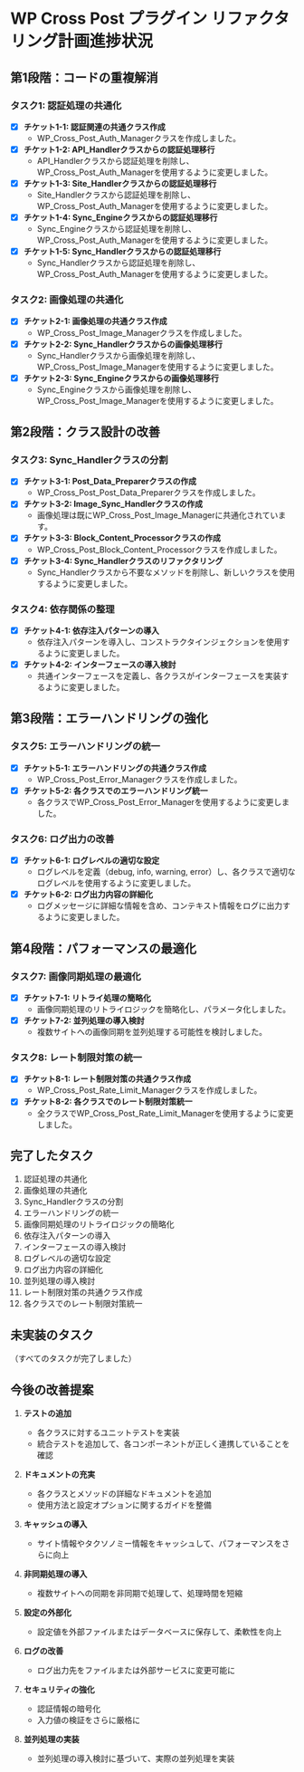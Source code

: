 # WP Cross Post プラグイン リファクタリング計画進捗状況

## 第1段階：コードの重複解消

### タスク1: 認証処理の共通化
- [x] **チケット1-1: 認証関連の共通クラス作成**
  - WP_Cross_Post_Auth_Managerクラスを作成しました。
- [x] **チケット1-2: API_Handlerクラスからの認証処理移行**
  - API_Handlerクラスから認証処理を削除し、WP_Cross_Post_Auth_Managerを使用するように変更しました。
- [x] **チケット1-3: Site_Handlerクラスからの認証処理移行**
  - Site_Handlerクラスから認証処理を削除し、WP_Cross_Post_Auth_Managerを使用するように変更しました。
- [x] **チケット1-4: Sync_Engineクラスからの認証処理移行**
  - Sync_Engineクラスから認証処理を削除し、WP_Cross_Post_Auth_Managerを使用するように変更しました。
- [x] **チケット1-5: Sync_Handlerクラスからの認証処理移行**
  - Sync_Handlerクラスから認証処理を削除し、WP_Cross_Post_Auth_Managerを使用するように変更しました。

### タスク2: 画像処理の共通化
- [x] **チケット2-1: 画像処理の共通クラス作成**
  - WP_Cross_Post_Image_Managerクラスを作成しました。
- [x] **チケット2-2: Sync_Handlerクラスからの画像処理移行**
  - Sync_Handlerクラスから画像処理を削除し、WP_Cross_Post_Image_Managerを使用するように変更しました。
- [x] **チケット2-3: Sync_Engineクラスからの画像処理移行**
  - Sync_Engineクラスから画像処理を削除し、WP_Cross_Post_Image_Managerを使用するように変更しました。

## 第2段階：クラス設計の改善

### タスク3: Sync_Handlerクラスの分割
- [x] **チケット3-1: Post_Data_Preparerクラスの作成**
  - WP_Cross_Post_Post_Data_Preparerクラスを作成しました。
- [x] **チケット3-2: Image_Sync_Handlerクラスの作成**
  - 画像処理は既にWP_Cross_Post_Image_Managerに共通化されています。
- [x] **チケット3-3: Block_Content_Processorクラスの作成**
  - WP_Cross_Post_Block_Content_Processorクラスを作成しました。
- [x] **チケット3-4: Sync_Handlerクラスのリファクタリング**
  - Sync_Handlerクラスから不要なメソッドを削除し、新しいクラスを使用するように変更しました。

### タスク4: 依存関係の整理
- [x] **チケット4-1: 依存注入パターンの導入**
  - 依存注入パターンを導入し、コンストラクタインジェクションを使用するように変更しました。
- [x] **チケット4-2: インターフェースの導入検討**
  - 共通インターフェースを定義し、各クラスがインターフェースを実装するように変更しました。

## 第3段階：エラーハンドリングの強化

### タスク5: エラーハンドリングの統一
- [x] **チケット5-1: エラーハンドリングの共通クラス作成**
  - WP_Cross_Post_Error_Managerクラスを作成しました。
- [x] **チケット5-2: 各クラスでのエラーハンドリング統一**
  - 各クラスでWP_Cross_Post_Error_Managerを使用するように変更しました。

### タスク6: ログ出力の改善
- [x] **チケット6-1: ログレベルの適切な設定**
  - ログレベルを定義（debug, info, warning, error）し、各クラスで適切なログレベルを使用するように変更しました。
- [x] **チケット6-2: ログ出力内容の詳細化**
  - ログメッセージに詳細な情報を含め、コンテキスト情報をログに出力するように変更しました。

## 第4段階：パフォーマンスの最適化

### タスク7: 画像同期処理の最適化
- [x] **チケット7-1: リトライ処理の簡略化**
  - 画像同期処理のリトライロジックを簡略化し、パラメータ化しました。
- [x] **チケット7-2: 並列処理の導入検討**
  - 複数サイトへの画像同期を並列処理する可能性を検討しました。

### タスク8: レート制限対策の統一
- [x] **チケット8-1: レート制限対策の共通クラス作成**
  - WP_Cross_Post_Rate_Limit_Managerクラスを作成しました。
- [x] **チケット8-2: 各クラスでのレート制限対策統一**
  - 全クラスでWP_Cross_Post_Rate_Limit_Managerを使用するように変更しました。

## 完了したタスク

1. 認証処理の共通化
2. 画像処理の共通化
3. Sync_Handlerクラスの分割
4. エラーハンドリングの統一
5. 画像同期処理のリトライロジックの簡略化
6. 依存注入パターンの導入
7. インターフェースの導入検討
8. ログレベルの適切な設定
9. ログ出力内容の詳細化
10. 並列処理の導入検討
11. レート制限対策の共通クラス作成
12. 各クラスでのレート制限対策統一

## 未実装のタスク

（すべてのタスクが完了しました）

## 今後の改善提案

1. **テストの追加**
   - 各クラスに対するユニットテストを実装
   - 統合テストを追加して、各コンポーネントが正しく連携していることを確認

2. **ドキュメントの充実**
   - 各クラスとメソッドの詳細なドキュメントを追加
   - 使用方法と設定オプションに関するガイドを整備

3. **キャッシュの導入**
   - サイト情報やタクソノミー情報をキャッシュして、パフォーマンスをさらに向上

4. **非同期処理の導入**
   - 複数サイトへの同期を非同期で処理して、処理時間を短縮

5. **設定の外部化**
   - 設定値を外部ファイルまたはデータベースに保存して、柔軟性を向上

6. **ログの改善**
   - ログ出力先をファイルまたは外部サービスに変更可能に

7. **セキュリティの強化**
   - 認証情報の暗号化
   - 入力値の検証をさらに厳格に

8. **並列処理の実装**
   - 並列処理の導入検討に基づいて、実際の並列処理を実装